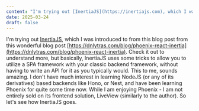 ```yaml
---
content: "I'm trying out [InertiaJS](https://inertiajs.com), which I was introduced to from this blog post from this wonderful blog post [https://dnlytras.com/blog/phoenix-react-inertia](https://dnlytras.com/blog/phoenix-react-inertia). Check it out to understand more, but basically, InertiaJS uses some tricks to allow you to utilize a SPA framework with your classic backend framework, without having to write an API for it as you typically would. This to me, sounds amazing. I don't have much interest in learning NodeJS (or any of its derivatives) based backends like Hono, or Nest, and have been learning Phoenix for quite some time now. While I am enjoying Phoenix - I am not entirely sold on its frontend solution, LiveView (similarly to the author). So let's see how InertiaJS goes."
date: 2025-03-24
draft: false
---
```


I'm trying out [InertiaJS](https://inertiajs.com), which I was introduced to from this blog post from this wonderful blog post [https://dnlytras.com/blog/phoenix-react-inertia](https://dnlytras.com/blog/phoenix-react-inertia). Check it out to understand more, but basically, InertiaJS uses some tricks to allow you to utilize a SPA framework with your classic backend framework, without having to write an API for it as you typically would. This to me, sounds amazing. I don't have much interest in learning NodeJS (or any of its derivatives) based backends like Hono, or Nest, and have been learning Phoenix for quite some time now. While I am enjoying Phoenix - I am not entirely sold on its frontend solution, LiveView (similarly to the author). So let's see how InertiaJS goes.